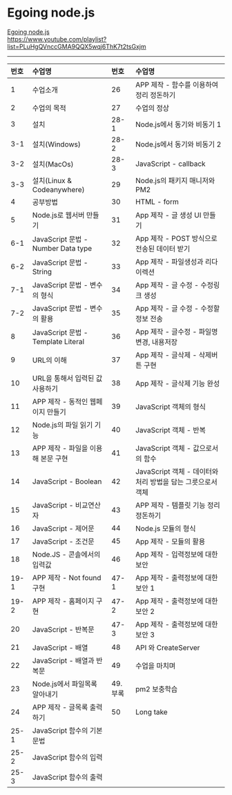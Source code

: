 # Egoing node.js

[Egoing node.js](https://opentutorials.org/module/3549/21032)
<br>
https://www.youtube.com/playlist?list=PLuHgQVnccGMA9QQX5wqj6ThK7t2tsGxjm

---

| 번호 | 수업명                             | 번호     | 수업명                                                      |
| :--- | :--------------------------------- | :------- | :---------------------------------------------------------- |
| 1    | 수업소개                           | 26       | APP 제작 - 함수를 이용하여 정리 정돈하기                    |
| 2    | 수업의 목적                        | 27       | 수업의 정상                                                 |
| 3    | 설치                               | 28-1     | Node.js에서 동기와 비동기 1                                 |
| 3-1  | 설치(Windows)                      | 28-2     | Node.js에서 동기와 비동기 2                                 |
| 3-2  | 설치(MacOs)                        | 28-3     | JavaScript - callback                                       |
| 3-3  | 설치(Linux & Codeanywhere)         | 29       | Node.js의 패키지 매니저와 PM2                               |
| 4    | 공부방법                           | 30       | HTML - form                                                 |
| 5    | Node.js로 웹서버 만들기            | 31       | App 제작 - 글 생성 UI 만들기                                |
| 6-1  | JavaScript 문법 - Number Data type | 32       | App 제작 - POST 방식으로 전송된 데이터 받기                 |
| 6-2  | JavaScript 문법 - String           | 33       | App 제작 - 파일생성과 리다이렉션                            |
| 7-1  | JavaScript 문법 - 변수의 형식      | 34       | App 제작 - 글 수정 - 수정링크 생성                          |
| 7-2  | JavaScript 문법 - 변수의 활용      | 35       | App 제작 - 글 수정 - 수정할 정보 전송                       |
| 8    | JavaScript 문법 - Template Literal | 36       | App 제작 - 글수정 - 파일명 변경, 내용저장                   |
| 9    | URL의 이해                         | 37       | App 제작 - 글삭제 - 삭제버튼 구현                           |
| 10   | URL을 통해서 입력된 값 사용하기    | 38       | App 제작 - 글삭제 기능 완성                                 |
| 11   | APP 제작 - 동적인 웹페이지 만들기  | 39       | JavaScript 객체의 형식                                      |
| 12   | Node.js의 파일 읽기 기능           | 40       | JavaScript 객체 - 반복                                      |
| 13   | APP 제작 - 파일을 이용해 본문 구현 | 41       | JavaScript 객체 - 값으로서의 함수                           |
| 14   | JavaScript - Boolean               | 42       | JavaScript 객체 - 데이터와 처리 방법을 담는 그릇으로서 객체 |
| 15   | JavaScript - 비교연산자            | 43       | APP 제작 - 템플릿 기능 정리정돈하기                         |
| 16   | JavaScript - 제어문                | 44       | Node.js 모듈의 형식                                         |
| 17   | JavaScript - 조건문                | 45       | App 제작 - 모듈의 활용                                      |
| 18   | Node.JS - 콘솔에서의 입력값        | 46       | App 제작 - 입력정보에 대한 보안                             |
| 19-1 | APP 제작 - Not found 구현          | 47-1     | App 제작 - 출력정보에 대한 보안 1                           |
| 19-2 | APP 제작 - 홈페이지 구현           | 47-2     | App 제작 - 출력정보에 대한 보안 2                           |
| 20   | JavaScript - 반복문                | 47-3     | App 제작 - 출력정보에 대한 보안 3                           |
| 21   | JavaScript - 배열                  | 48       | API 와 CreateServer                                         |
| 22   | JavaScript - 배열과 반복문         | 49       | 수업을 마치며                                               |
| 23   | Node.js에서 파일목록 알아내기      | 49. 부록 | pm2 보충학습                                                |
| 24   | APP 제작 - 글목록 출력하기         | 50       | Long take                                                   |
| 25-1 | JavaScript 함수의 기본 문법        |
| 25-2 | JavaScript 함수의 입력             |
| 25-3 | JavaScript 함수의 출력             |

